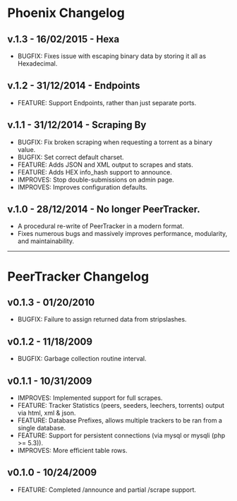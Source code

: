 # Phoenix Changelog

## v.1.3 - 16/02/2015 - Hexa
* BUGFIX: Fixes issue with escaping binary data by storing it all as Hexadecimal.

## v.1.2 - 31/12/2014 - Endpoints
* FEATURE: Support Endpoints, rather than just separate ports.

## v.1.1 - 31/12/2014 - Scraping By
* BUGFIX: Fix broken scraping when requesting a torrent as a binary value.
* BUGFIX: Set correct default charset.
* FEATURE: Adds JSON and XML output to scrapes and stats.
* FEATURE: Adds HEX info_hash support to announce.
* IMPROVES: Stop double-submissions on admin page.
* IMPROVES: Improves configuration defaults.

## v.1.0 - 28/12/2014 - No longer PeerTracker.
* A procedural re-write of PeerTracker in a modern format.
* Fixes numerous bugs and massively improves performance, modularity, and maintainability.

*****

# PeerTracker Changelog

## v0.1.3 - 01/20/2010
* BUGFIX: Failure to assign returned data from stripslashes.


## v0.1.2 - 11/18/2009
* BUGFIX: Garbage collection routine interval.

## v0.1.1 - 10/31/2009
* IMPROVES: Implemented support for full scrapes.
* FEATURE: Tracker Statistics (peers, seeders, leechers, torrents) output via html, xml & json.
* FEATURE: Database Prefixes, allows multiple trackers to be ran from a single database.
* FEATURE: Support for persistent connections (via mysql or mysqli (php >= 5.3)).
* IMPROVES: More efficient table rows.


## v0.1.0 - 10/24/2009
* FEATURE: Completed /announce and partial /scrape support.